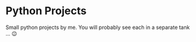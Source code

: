 # Python Projects

Small python projects by me. You will probably see each in a separate tank ... 😉
